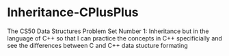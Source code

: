 # Inheritance-CPlusPlus
The CS50 Data Structures Problem Set Number 1: Inheritance but in the language of C++ so that I can practice the concepts in C++ specificially and see the differences between C and C++ data stucture formating
